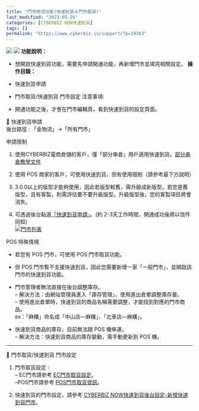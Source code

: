 ```yaml
---
title: "門市物流功能(快速到貨＆門市取貨)"
last_modified: "2023-09-26"
categories: [CYBERBIZ NOW快速到貨]
tags: []
permalink: "https://www.cyberbiz.io/support/?p=19363"
---
```


![](https://www.cyberbiz.io/support/wp-content/uploads/適用站別.png)
[![](https://www.cyberbiz.io/support/wp-content/uploads/台灣站.png)](https://www.cyberbiz.io/support/?page_id=2490)
**功能說明：**  

* 想開啟快速到貨功能，需要先申請開通功能，再新增門市並填完相關設定。 
**操作目錄：**

* 快速到貨申請
* 門市取貨/快速到貨 門市設定
注意事項:  

* 開通功能之後，才會在門市編輯頁，看到快速到貨的設定頁面。

📌 快速到貨申請  
後台路徑 :  「金物流」→「所有門市」  

申請限制

1. 使用CYBERBIZ電商倉儲的客戶，僅「部分串倉」用戶適用快速到貨。[部分串倉教學文件](https://www.cyberbiz.io/support/?p=22981)
2. 使用 POS 商家的客戶，可使用快速到貨，但有使用限制（請參考最下方說明）
3. 3.0.0以上的版型才能夠使用，因此若版型較舊，需升級成新版型。若您是舊版型，且有客製，則需評估要不要升級版型。升級版型後，您的客製項目將會消失。


22. 可透過後台點選[「快速到貨申請」](https://docs.google.com/forms/d/e/1FAIpQLScAqCHZvNuZ8tKSRM3tkVlbykewZKr36yZMrAcl1lUV4eAs2w/viewform)。(約 2-3天工作時間，開通成功後將以信件同知)  
[![門市列表](https://www.cyberbiz.io/support/wp-content/uploads/門市物流功能01.png)](https://www.cyberbiz.io/support/wp-content/uploads/門市物流功能01.png)

POS 特殊情境  

* 若您有 POS 門市，可使用 POS 門市取貨功能。 
* 但 POS 門市暫不支援快速到貨，因此您需要新增一家「一般門市」，並開啟該門市的快速到貨功能。
* 門市管理者無法直接在後台調整庫存。  
– 解決方法：由網站管理員進入「庫存管理」，使用進出倉單調整庫存量。  
– 使用進出倉單時，快速到貨的商品名稱需要調整，才能找到對應的門市商品。  
ex：「麻糬」命名成「中山店—麻糬」、「北車店—麻糬」。

* 快速到貨商品的庫存，目前無法跟 POS 機串連。  
– 解決方法：快速到貨商品的庫存變動，需手動更新到 POS 機。



* * *


📌 門市取貨/快速到貨 門市設定  

1. 門市取貨設定 :  
– EC門市請參考 [EC門市取貨設定](https://www.cyberbiz.io/support/?p=15619)。  
–POS門市請參考 [POS門市取貨資訊](https://www.cyberbiz.io/support/?p=10454)。

2. 快速到貨的門市設定，請參考 [CYBERBIZ NOW快速到貨後台設定-新增快速到貨門市](https://www.cyberbiz.io/support/?p=12967)。

